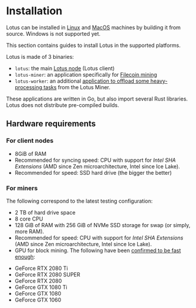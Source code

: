 # Installation

Lotus can be installed in [Linux](en-install-linux) and [MacOS](en-install-macos) machines by building it from source. Windows is not supported yet.

This section contains guides to install Lotus in the supported platforms.

Lotus is made of 3 binaries:

* `lotus`: the main [Lotus node](en+setup) (Lotus client)
* `lotus-miner`: an application specifically for [Filecoin mining](en+miner-setup)
* `lotus-worker`: an additional [application to offload some heavy-processing tasks](en+lotus-worker) from the Lotus Miner.

These applications are written in Go, but also import several Rust libraries. Lotus does not distribute
pre-compiled builds.

## Hardware requirements

### For client nodes

* 8GiB of RAM
* Recommended for syncing speed: CPU with support for *Intel SHA Extensions* (AMD since Zen microarchitecture, Intel since Ice Lake).
* Recommended for speed: SSD hard drive (the bigger the better)

### For miners

The following correspond to the latest testing configuration:

* 2 TB of hard drive space
* 8 core CPU
* 128 GiB of RAM with 256 GiB of NVMe SSD storage for swap (or simply, more RAM).
* Recommended for speed: CPU with support for *Intel SHA Extensions* (AMD since Zen microarchitecture, Intel since Ice Lake).
* GPU for block mining. The following have been [confirmed to be fast enough](en+gpus):

- GeForce RTX 2080 Ti
- GeForce RTX 2080 SUPER
- GeForce RTX 2080
- GeForce GTX 1080 Ti
- GeForce GTX 1080
- GeForce GTX 1060

